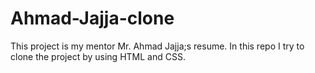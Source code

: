 # Ahmad-Jajja-clone
This project is my mentor Mr. Ahmad  Jajja;s resume. In this repo I try to clone the project by using HTML and CSS.
